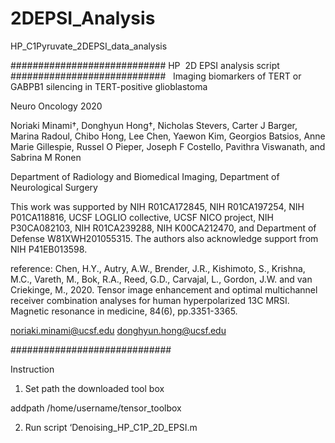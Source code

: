 # 2DEPSI_Analysis
HP_C1Pyruvate_2DEPSI_data_analysis

############################
HP  2D EPSI analysis script
############################
 
Imaging biomarkers of TERT or GABPB1 silencing in TERT-positive glioblastoma 

Neuro Oncology 2020

Noriaki Minami†, Donghyun Hong†, Nicholas Stevers, Carter J Barger, Marina Radoul, Chibo Hong, Lee Chen, Yaewon Kim, Georgios Batsios, Anne Marie Gillespie, Russel O Pieper, Joseph F Costello, Pavithra Viswanath, and Sabrina M Ronen

Department of Radiology and Biomedical Imaging, Department of Neurological Surgery

This work was supported by NIH R01CA172845, NIH R01CA197254, NIH P01CA118816, UCSF LOGLIO collective, UCSF NICO project, NIH P30CA082103, NIH R01CA239288, NIH K00CA212470, and Department of Defense W81XWH201055315. The authors also acknowledge support from NIH P41EB013598. 

reference: Chen, H.Y., Autry, A.W., Brender, J.R., Kishimoto, S., Krishna, M.C., Vareth, M., Bok, R.A., Reed, G.D., Carvajal, L., Gordon, J.W. and van Criekinge, M., 2020. Tensor image enhancement and optimal multichannel receiver combination analyses for human hyperpolarized 13C MRSI. Magnetic resonance in medicine, 84(6), pp.3351-3365.

noriaki.minami@ucsf.edu
donghyun.hong@ucsf.edu

#############################

Instruction

1. Set path the downloaded tool box

addpath /home/username/tensor_toolbox

2. Run script ‘Denoising_HP_C1P_2D_EPSI.m



